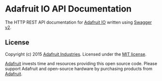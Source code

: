 # Adafruit IO API Documentation
The HTTP REST API documentation for [Adafruit IO](https://io.adafruit.com) written using [Swagger v2](http://swagger.io).

## License
Copyright (c) 2015 [Adafruit Industries](https://adafruit.com). Licensed under the [MIT license](/LICENSE?raw=true).

[Adafruit](https://adafruit.com) invests time and resources providing this open source code. Please support Adafruit and open-source hardware by purchasing products from [Adafruit](https://adafruit.com).
